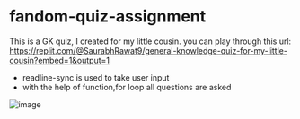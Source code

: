 # fandom-quiz-assignment

This is a GK quiz, I created for my little cousin.
you can play through this url:
https://replit.com/@SaurabhRawat9/general-knowledge-quiz-for-my-little-cousin?embed=1&output=1

- readline-sync is used to take user input
- with the help of function,for loop all questions are asked


 ![image](https://user-images.githubusercontent.com/119805882/208818054-b2341e96-8146-4d45-83c2-61fc8af58e55.png)


